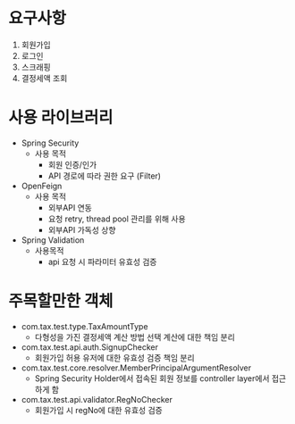 # 요구사항
1. 회원가입
2. 로그인
3. 스크래핑
4. 결정세액 조회

# 사용 라이브러리
- Spring Security
   - 사용 목적
     - 회원 인증/인가
     - API 경로에 따라 권한 요구 (Filter)
- OpenFeign
  - 사용 목적
    - 외부API 연동
    - 요청 retry, thread pool 관리를 위해 사용
    - 외부API 가독성 상향
- Spring Validation
  - 사용목적
    - api 요청 시 파라미터 유효성 검증

# 주목할만한 객체
- com.tax.test.type.TaxAmountType
  - 다형성을 가진 결정세액 계산 방법 선택 계산에 대한 책임 분리
- com.tax.test.api.auth.SignupChecker
  - 회원가입 허용 유저에 대한 유효성 검증 책임 분리
- com.tax.test.core.resolver.MemberPrincipalArgumentResolver
  - Spring Security Holder에서 접속된 회원 정보를 controller layer에서 접근하게 함
- com.tax.test.api.validator.RegNoChecker
  - 회원가입 시 regNo에 대한 유효성 검증